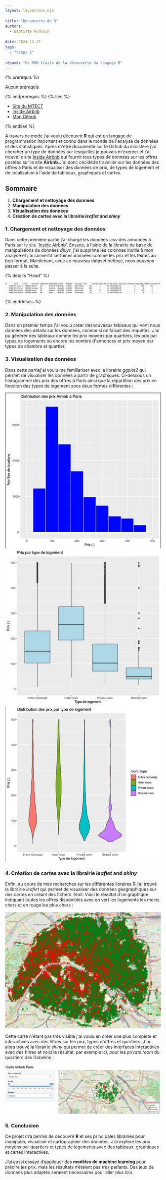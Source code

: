 ```yaml
---
layout: layout/mon.njk

title: "Découverte de R"
authors:
  - Baptiste Audouin

date: 2024-12-17
tags: 
  - "temps 2"

résumé: "Ce MON traite de la découverte du langage R"
---
```


{% prerequis %}

Aucun prérequis

{% endprerequis %}
{% lien %}

- [Site du MTECT](https://mtes-mct.github.io/parcours_r_socle_introduction/)
- [Inside Airbnb](https://insideairbnb.com/get-the-data/)
- [Mon Github](https://github.com/baptiste7905/MON.2.2)

{% endlien %}

A travers ce mode j'ai voulu découvrir **R** qui est un langage de programmation important et connu dans le monde de l'analyse de données et des statistiques. Après m'être documenté sur le Github du ministère j'ai chercher un type de données sur lesquelles je pouvais m'exercer et j'ai trouvé le site [Inside Airbnb](https://insideairbnb.com/get-the-data/) qui fournit tous types de données sur les offres postées sur le site **Airbnb**.J'ai donc cécidéde travailler sur les données des offres à Paris et de visualiser des données de prix, de types de logement et de localisation à l'aide de tableaux, graphiques et cartes. 


## Sommaire
  
  1. **Chargement et nettoyage des données**
  2. **Manipulation des données**
  3. **Visualisation des données**
  4. **Création de cartes avec la librairie *leaflet* and *shiny***

### 1. Chargement et nettoyage des données

Dans cette première partie j'ai chargé les données *.csv* des annonces à Paris sur le site ['Inside Airbnb'](https://insideairbnb.com/get-the-data/). Ensuite, à l'aide de la librairie de base de manipulations de données *dplyr*, j'ai supprimé les colonnes inutile à mon analyse et j'ai convertit certaines données comme les prix et les textes au bon format. 
Maintenant, avec ce nouveau dataset nettoyé, nous pouvons passer à la suite.

{% details "Head" %}

![Data_head](./images/data_head.webp)

{% enddetails %}

### 2. Manipulation des données

Dans un premier temps j'ai voulu créer  desnouveaux tableaux qui vont nous données des détails sur les données, comme si on faisait des requêtes. J'ai pu générer des tableaux comme les prix moyens par quartiers, les prix par types de logements ou encore les nombre d'annonces et prix moyen par types de chambre et quartier.

### 3. Visualisation des données

Dans cette  partiej'ai voulu me familiariser avec la librairie *ggplot2* qui permet de visualiser les données à partir de graphiques. 
Ci-dessous un histogramme des prix des offres à Paris ainsi que la répartition des prix en fonction des types de logement sous deux formes  différentes :

<div><img src="./images/histogramme_prix.webp"></div>
<div><img src="./images/prix_logement.webp"></div>
<div><img src="./images/prix_logement_violon.webp"></div>

### 4. Création de cartes avec la librairie *leaflet* and *shiny*

Enfin, au cours de mes recherches sur les différentes libraires R j'ai trouvé la librairie *leaflet* qui permet de visualiser des données géographiques sur des cartes en créant des fichers .html.
Voici le résultat d'un graphique indiquant toutes les offres disponibles avec en vert les logements les moins chers et en rouge les plus chers : 

<div><img src="./images/carte.webp"></div>

Cette carte n'étant pas très visible j'ai voulu en créer une plus complète et interactives avec des filtres sur les prix, types d'offres et quartiers. J'ai alors trouvé la librairie *shiny* qui permet de créer des interfaces interactives avec des filtres et voici le résultat, par exemple ici, pour les *private room* du quartiers des Gobelins : 

<div><img src="./images/carte_interactive.webp"></div>


### 5. Conclusion

Ce projet m’a permis de découvrir **R** et ses principales librairies pour manipuler, visualiser et cartographier des données. J’ai exploré les prix moyens par quartiers et types de logements avec des tableaux, graphiques et cartes interactives. 

J’ai aussi essayé d’appliquer des **modèles de machine learning** pour prédire les prix, mais les résultats n’étaient pas très parlants. Des jeux de données plus adaptés seraient nécessaires pour aller plus loin.